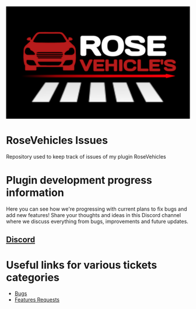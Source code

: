 ![alt text](https://github.com/EmSockz/Issues-RoseVehicles/blob/main/image_2.png?raw=true)

# RoseVehicles Issues
Repository used to keep track of issues of my plugin RoseVehicles


# Plugin development progress information 
Here you can see how we're progressing with current plans to fix bugs and add new features! 
Share your thoughts and ideas in this Discord channel where we discuss everything from bugs, improvements and future updates.
## [Discord](https://discord.gg/)


# Useful links for various tickets categories
- [Bugs](https://github.com/EmSockz/Issues-RoseVehicles/issues?q=is%3Aissue+is%3Aopen+label%3A"bug")
- [Features Requests](https://github.com/EmSockz/Issues-RoseVehicles/issues?q=is%3Aissue+is%3Aopen+label%3A"enhancement")
